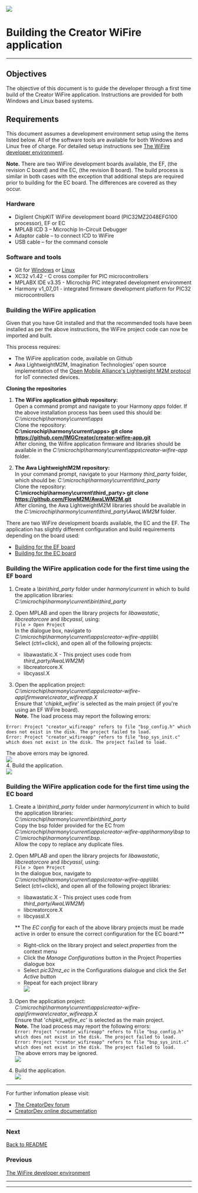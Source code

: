 
![](../img.png)  

# Building the Creator WiFire application
----


## Objectives
The objective of this document is to guide the developer through a first time build of the Creator WiFire application. Instructions are provided for both Windows and Linux based systems.

## Requirements
This document assumes a development environment setup using the items listed below. All of the software tools are available for both Windows and Linux free of charge. For detailed setup instructions see [The WiFire developer environment](wiFireDeveloperEnvironment.md).  

**Note.** There are two WiFire development boards available, the EF, (the revision C board) and the EC, (the revision B board). The build process is similar in both cases with the exception that additional steps are required prior to building for the EC board. The differences are covered as they occur.
### Hardware
* Digilent ChipKIT WiFire development board (PIC32MZ2048EFG100 processor), EF or EC
* MPLAB ICD 3 – Microchip In-Circuit Debugger  
* Adaptor cable – to connect ICD to WiFire  
* USB cable – for the command console  

### Software and tools
* Git for [Windows](https://git-scm.com/download/win) or [Linux](https://git-scm.com/download/linux)
* XC32 v1.42 - C cross compiler for PIC microcontrollers  
* MPLABX IDE v3.35 - Microchip PIC integrated development environment  
* Harmony v1_07_01 - integrated firmware development platform for PIC32 microcontrollers  


### Building the WiFire application
Given that you have Git installed and that the recommended tools have been installed as per the above instructions, the WiFire project code can now be imported and built.

This process requires:  

* The WiFire application code, available on Github  
* Awa LightweightM2M, Imagination Technologies' open source implementation of the [Open Mobile Alliance's Lightweight M2M protocol](http://openmobilealliance.org/) for IoT connected devices.   

**Cloning the repositories**

1. **The WiFire application github repository:**  
Open a command prompt and navigate to your Harmony *apps* folder. If the above installation process has been used this should be: *C:\microchip\harmony\current\apps*  
Clone the repository:  
**C:\microchip\harmony\current\apps> git clone https://github.com/IMGCreator/creator-wifire-app.git**  
After cloning, the Wifire application firmware and libraries should be available in the *C:\microchip\harmony\current\apps\creator-wifire-app* folder.  

2. **The Awa LightweightM2M repository:**  
In your command prompt, navigate to your Harmony *third_party* folder, which should be: *C:\microchip\harmony\current\third_party*    
Clone the repository:  
**C:\microchip\harmony\current\third_party> git clone https://github.com/FlowM2M/AwaLWM2M.git**  
After cloning, the Awa LightweightM2M libraries should be available in the *C:\microchip\harmony\current\third_party\AwaLWM2M* folder.

There are two WiFire development boards available, the EC and the EF. The application has slightly different configuration and build requirements depending on the board used:  

* [Building for the EF board](https://github.com/CreatorDev/creator-wifire-app/blob/master/doc/BuildingTheWiFireApplication.md#building-the-wifire-application-code-for-the-first-time-using-the-ef-board)  
* [Building for the EC board](https://github.com/CreatorDev/creator-wifire-app/blob/master/doc/BuildingTheWiFireApplication.md#building-the-wifire-application-code-for-the-first-time-using-the-ec-board)  

### Building the WiFire application code for the first time using the EF board  

1. Create a *\bin\third_party* folder under *harmony\current* in which to build the application libraries:  
*C:\microchip\harmony\current\bin\third_party*  

2. Open MPLAB and open the library projects for *libawastatic*, *libcreatorcore* and *libcyassl*, using:  
`File > Open Project`  
In the dialogue box, navigate to *C:\microchip\harmony\current\apps\creator-wifire-app\lib\\*  
Select (ctrl+click), and open all of the following projects:  

    * libawastatic.X  - This project uses code from *third_party/AwaLWM2M*)
    * libcreatorcore.X  
    * libcyassl.X  


3. Open the application project:  
*C:\microchip\harmony\current\apps\creator-wifire-app\firmware\creator_wifireapp.X*  
Ensure that '*chipkit_wifire*' is selected as the main project (if you're using an EF WiFire board).  
**Note.** The load process may report the following errors:  
```  
Error: Project "creator_wifireapp" refers to file "bsp_config.h" which does not exist in the disk. The project failed to load.  
Error: Project "creator_wifireapp" refers to file "bsp_sys_init.c" which does not exist in the disk. The project failed to load.  
```  
The above errors may be ignored.  
![](../images/mplab_chipkit_selected.png)  
4. Build the application.  
![](../images/mplab_build_icon.png)  


### Building the WiFire application code for the first time using the EC board 


1. Create a *\bin\third_party* folder under *harmony\current* in which to build the application libraries:  
*C:\microchip\harmony\current\bin\third_party*  
Copy the bsp folder provided for the EC from *C:\microchip\harmony\current\apps\creator-wifire-app\harmony\bsp* to *C:\microchip\harmony\current\bsp*.  
Allow the copy to replace any duplicate files.


2. Open MPLAB and open the library projects for *libawastatic*, *libcreatorcore* and *libcyassl*, using:  
`File > Open Project`  
In the dialogue box, navigate to *C:\microchip\harmony\current\apps\creator-wifire-app\lib\\*  
Select (ctrl+click), and open all of the following project libraries:  

    * libawastatic.X  - This project uses code from *third_party/AwaLWM2M*)
    * libcreatorcore.X  
    * libcyassl.X  		

	** The *EC config* for each of the above library projects must be made active in order to ensure the correct configuration for the EC board:**  
	
    * Right-click on the library project and select *properties* from the context menu
    * Click the *Manage Configurations* button in the Project Properties dialogue box   
    * Select *pic32mz_ec* in the Configurations dialogue and click the *Set Active* button  
    * Repeat for each project library  
![](../images/setActiveCropped.png)
	
3. Open the application project:  
*C:\microchip\harmony\current\apps\creator-wifire-app\firmware\creator_wifireapp.X*  
Ensure that '*chipkit_wifire_ec*' is selected as the main project.  
**Note.** The load process may report the following errors:  
`Error: Project "creator_wifireapp" refers to file "bsp_config.h" which does not exist in the disk. The project failed to load.`  
`Error: Project "creator_wifireapp" refers to file "bsp_sys_init.c" which does not exist in the disk. The project failed to load.`   
The above errors may be ignored.  
![](../images/mplab_chipkit_ec_selected.png)  

4. Build the application.  
![](../images/mplab_build_icon_ec.png)  

---    
For further infomation please visit:  
* [The CreatorDev forum](Forum.creatordev.io)  
* [CreatorDev online documentation](Docs.creatordev.io/wifire)  

---

### Next

[Back to README](../README.md)  

### Previous  

[The WiFire developer environment](wiFireDeveloperEnvironment.md)  

----


----




